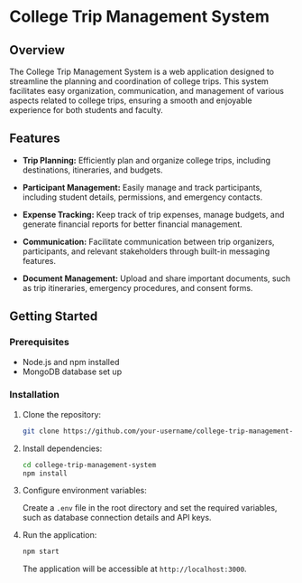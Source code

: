 # College Trip Management System

## Overview

The College Trip Management System is a web application designed to streamline the planning and coordination of college trips. This system facilitates easy organization, communication, and management of various aspects related to college trips, ensuring a smooth and enjoyable experience for both students and faculty.

## Features

- **Trip Planning:** Efficiently plan and organize college trips, including destinations, itineraries, and budgets.

- **Participant Management:** Easily manage and track participants, including student details, permissions, and emergency contacts.

- **Expense Tracking:** Keep track of trip expenses, manage budgets, and generate financial reports for better financial management.

- **Communication:** Facilitate communication between trip organizers, participants, and relevant stakeholders through built-in messaging features.

- **Document Management:** Upload and share important documents, such as trip itineraries, emergency procedures, and consent forms.

## Getting Started

### Prerequisites

- Node.js and npm installed
- MongoDB database set up

### Installation

1. Clone the repository:

   ```bash
   git clone https://github.com/your-username/college-trip-management-system.git
   ```

2. Install dependencies:

   ```bash
   cd college-trip-management-system
   npm install
   ```

3. Configure environment variables:

   Create a `.env` file in the root directory and set the required variables, such as database connection details and API keys.

4. Run the application:

   ```bash
   npm start
   ```

   The application will be accessible at `http://localhost:3000`.

